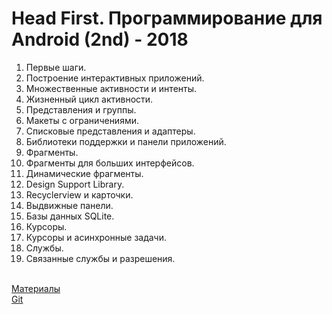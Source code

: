 # Head First. Программирование для Android (2nd) - 2018

1. Первые шаги.
2. Построение интерактивных приложений.
3. Множественные активности и интенты.
4. Жизненный цикл активности.
5. Представления и группы.
6. Макеты с ограничениями.
7. Списковые представления и адаптеры.
8. Библиотеки поддержки и панели приложений.
9. Фрагменты.
10. Фрагменты для больших интерфейсов.
11. Динамические фрагменты.
12. Design Support Library.
13. Recyclerview и карточки.
14. Выдвижные панели.
15. Базы данных SQLite.
16. Курсоры.
17. Курсоры и асинхронные задачи.
18. Службы.
19. Связанные службы и разрешения.

<br/> [Материалы](https://dogriffiths.github.io/HeadFirstAndroid/#/resources/)
<br/> [Git](https://github.com/dogriffiths/HeadFirstAndroid2ndEdition/)
